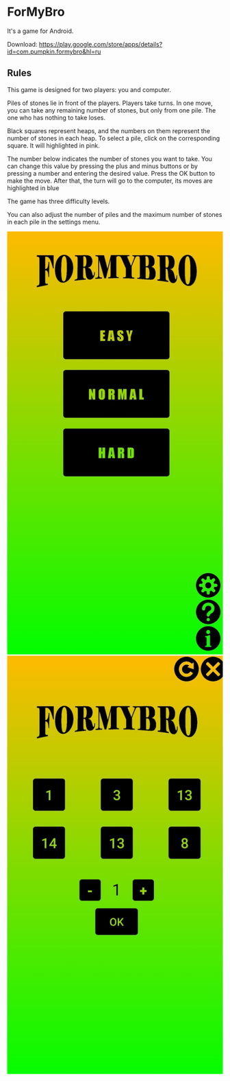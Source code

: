 # ForMyBro
It's a game for Android.

Download: https://play.google.com/store/apps/details?id=com.pumpkin.formybro&hl=ru

## Rules
This game is designed for two players: you and computer.

Piles of stones lie in front of the players. Players take turns.
In one move, you can take any remaining number of stones, but only from one pile.
The one who has nothing to take loses.

Black squares represent heaps, and the numbers on them represent the number of stones in each heap.
To select a pile, click on the corresponding square. It will highlighted in pink.

The number below indicates the number of stones you want to take.
You can change this value by pressing the plus and minus buttons or by pressing a number and entering the desired value.
Press the OK button to make the move. After that, the turn will go to the computer, its moves are highlighted in blue

The game has three difficulty levels.
        
You can also adjust the number of piles and the maximum number of stones in each pile in the settings menu.

![main screen](screenshots/screenshot.jpg)
![field screen](screenshots/screenshot_field.jpg)
